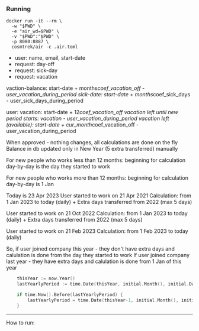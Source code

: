 ### Running
```shell
docker run -it --rm \
  -w "$PWD" \
  -e "air_wd=$PWD" \
  -v "$PWD":"$PWD" \
  -p 8080:8887 \
  cosmtrek/air -c .air.toml
```


- user: name, email, start-date
- request: day-off
- request: sick-day
- request: vacation

vaction-balance: start-date + months*coef_vacation_off - user_vacation_during_period
sick-date: start-date + months*coef_sick_days - user_sick_days_during_period

user:
vacation: start-date + 12*coef_vacation_off
vacation left until new period starts: vacation - user_vacation_during_period
vacation left (available): start-date + cur_month*coef_vacation_off - user_vacation_during_period


When approved - nothing changes, all calculations are done on the fly
Balance in db updated only in New Year (5 extra transferred) manually

For new people who works less than 12 months:
beginning for calculation day-by-day is the day they started to work

For new people who works more than 12 months:
beginning for calculation day-by-day is 1 Jan


Today is 23 Apr 2023
User started to work on 21 Apr 2021
Calculation: from 1 Jan 2023 to today (daily) + Extra days transferred from 2022 (max 5 days)

User started to work on 21 Oct 2022
Calculation: from 1 Jan 2023 to today (daily) + Extra days transferred from 2022 (max 5 days)

User started to work on 21 Feb 2023
Calculation: from 1 Feb 2023 to today (daily)


So, if user joined company this year - they don't have extra days and calulation is done from the day they started to work
If user joined company last year - they have extra days and calulation is done from 1 Jan of this year

```go
	thisYear := now.Year()
	lastYearlyPeriod := time.Date(thisYear, initial.Month(), initial.Day(), 0, 0, 0, 0, time.UTC)

	if time.Now().Before(lastYearlyPeriod) {
		lastYearlyPeriod = time.Date(thisYear-1, initial.Month(), initial.Day(), 0, 0, 0, 0, time.UTC)
	}
```

---

How to run:

